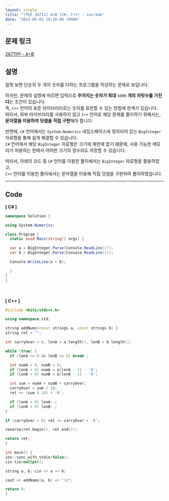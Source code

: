 ```yaml
---
layout: single
title: "[백준 26711] A+B (C#, C++) - soo:bak"
date: "2023-05-03 19:20:00 +0900"
---
```


## 문제 링크
  [26711번 - A+B](https://www.acmicpc.net/problem/26711)

## 설명
얼핏 보면 단순히 두 개의 숫자를 더하는 프로그램을 작성하는 문제로 보입니다. <br>

하지만, 문제의 설명에 따르면 입력으로 <b>주어지는 숫자가 최대</b> `5000` <b>개의 자릿수를 가진다</b>는 조건이 있습니다.<br>
즉, `C++` 언어의 표준 라이브러리로는 숫자를 표현할 수 있는 방법에 한계가 있습니다. <br>
따라서, 외부 라이브러리를 사용하지 않고 `C++` 언어로 해당 문제를 풀이하기 위해서는, <b>문자열을 이용하여 덧셈을 직접 구현</b>해야 합니다. <br>

반면에, `C#` 언어에서는 `System.Numerics` 네임스페이스에 정의되어 있는 `BigInteger` 자료형을 통해 쉽게 해결할 수 있습니다. <br>
`C#` 언어에서 해당 `BigInteger` 자료형은 크기에 제한에 없기 떄문에, 사용 가능한 메모리가 허용하는 한에서 어떠한 크기의 정수라도 저장할 수 있습니다. <br>

따라서, 아래의 코드 중 `C#` 언어를 이용한 풀이에서는 `BigInteger` 자료형을 활용하였고, <br>
`C++` 언어를 이용한 풀이에서는 문자열을 이용해 직접 덧셈을 구현하여 풀이하였습니다. <br>

- - -

## Code
<b>[ C# ] </b>
<br>

  ```c#
namespace Solution {

  using System.Numerics;

  class Program {
    static void Main(string[] args) {

    var a = BigInteger.Parse(Console.ReadLine()!);
    var b = BigInteger.Parse(Console.ReadLine()!);

    Console.WriteLine(a + b);

    }
  }
}
  ```
<br><br>
<b>[ C++ ] </b>
<br>

  ```c++
#include <bits/stdc++.h>

using namespace std;

string addNums(const string& a, const string& b) {
  string ret = "";

  int carryOver = 0, lenA = a.length(), lenB = b.length();

  while (true) {
    if (lenA <= 0 && lenB <= 0) break ;

    int numA = 0, numB = 0;
    if (lenA > 0) numA = a[lenA - 1] - '0';
    if (lenB > 0) numB = b[lenB - 1] - '0';

    int sum = numA + numB + carryOver;
    carryOver = sum / 10;
    ret += (sum % 10) + '0';

    if (lenA > 0) lenA--;
    if (lenB > 0) lenB--;
  }

  if (carryOver > 0) ret += carryOver + '0';

  reverse(ret.begin(), ret.end());

  return ret;
}

int main() {
  ios::sync_with_stdio(false);
  cin.tie(nullptr);

  string a, b; cin >> a >> b;

  cout << addNums(a, b) << "\n";

  return 0;
}
  ```
